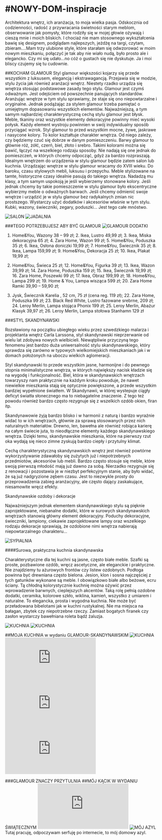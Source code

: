 #NOWY-DOM-inspiracje
===================


Architektura wnętrz, ich aranżacja, to moja wielka pasja. Odskocznia od codzienności, radość z przywracania świetności starym meblom, obserwowanie jak pomysły, które rodziły się w mojej głowie ożywają i cieszą mnie i moich bliskich.  I chociaż nie mam stosownego wykształcenia bawię się designem, podglądam najlepszych, jeżdżę na targi, czytam, zbieram….Mam trzy  ulubione style, które starałam się odwzorować w moim nowym mieszkaniu, połączyć je tak aby nie wiało nudą, było prosto ale i elegancko. Czy mi się udało…no cóż o gustach się nie dyskutuje. Ja i moi bliscy czujemy się  tu cudownie.

##KOCHAM GLAMOUR
Styl glamour większości kojarzy się przede wszystkim z luksusem, elegancją i ekstrawagancją. Przejawia się w modzie, stylu życia jak również aranżacji wnętrz.
Niestety rzadko urządza się wnętrza stosując podstawowe zasady tego stylu. Glamour jest czymś odważnym. Jest odejściem od powszechnie panujących standardów. Aranżując wnętrze w tym stylu sprawiamy, że staje się ono niepowtarzalne i oryginalne. Jednak podążając za stylem glamour trzeba pamiętać o umiejętnym dopasowaniu wszystkich elementów.
Najważniejszą, a tym samym najbardziej charakterystyczną cechą stylu glamour jest błysk. Meble, tkaniny oraz wszystkie elementy dekoracyjne powinny mieć wysoki połysk. Każdy element wystroju powinnien w swój indywidualny sposób przyciągać wzrok.
Styl glamour to przed wszystkim mocne, żywe, jaskrawe  i nasycone kolory. To kolor kształtuje charakter wnętrza. Od niego zależy, czy będziemy czuć się dobrze w danym pomieszczeniu. Barwy glamour to głównie róż, żółć, czerń, biel, złoto i srebro. Takimi kolorami można się bawić, łączyć na wszelkiego rodzaju sposoby.  Nie nadają się one jednak do pomieszczeń, w których chcemy odpocząć, gdyż za bardzo rozpraszają. Idealnym wnętrzem do urządzenia w stylu glamour będzie zatem salon lub kuchnia.
Urządzając wnętrze w stylu glamour wracamy do XVIII wieku. Do baroku, czasu stylowych mebli, luksusu i przepychu. Meble stylizowane na tamte, historyczne czasy idealnie pasują do takiego wnętrza. Nadadzą mu klasy, a tym samym uspokoją je jeśli wybierzemy stonowane kolory. Jeśli jednak chcemy by takie pomieszczenie w stylu glamour było ekscentryczne wybierzmy meble o odważnych barwach.
Jeśli chcemy odmienić swoje wnętrze i urządzić je w stylu glamour bez radykalnych zmian nic prostszego. Wystarczy użyć dodatków i akcesoriów właśnie w tym stylu. Kubki, wazony, świeczniki, zegary, poduszki... Jest tego całe mnóstwo.

![SALON](http://czasnawnetrze.pl/i/aD02MDAmdz05MDA=/f690b18f/18036-loft_styl_glamour_wnetrze.jpg)
![JADALNIA](http://www.strefakobiety.pl/media/userfiles/131351/image/004_%20Dekoracje%20glamour/3%20485.jpg)

###TEGO POTRZEBUJESZ ABY BYĆ GLAMOUR
![GLAMOUR DODATKI](http://www.strefakobiety.pl/media/userfiles/131351/image/004_%20Dekoracje%20glamour/StrefaKobiety.pl%20485(1).jpg)
1. Home&You, Wazony 38 – 99 zł; 2. Ikea, Lustro 49,99 zł; 3. Ikea, Miska dekoracyjna 65 zł; 4. Zara Home, Wazon 99 zł; 5. Home&You, Poduszka 35 zł; 6. Ikea, Osłona doniczki 19,99 zł; 7. Home&You, Świecznik 35 zł; 8. Ikea, Lampa 159,99 zł; 9. Home&You, Dekoracja 25 zł; 10. Ikea, Plakat  19,99 zł; 

11. Home&You, Świeca 25 zł; 12. Home&You, Figurka 39 zł; 13. Ikea, Wazon 39,99 zł; 14. Zara Home, Poduszka 159 zł; 15. Ikea, Świecznik 19,99 zł; 16. Zara Home, Poszewki 99 zł; 17. Ikea, Obraz  199,99 zł; 18. Home&You, Lampa 299 zł; 19. Home & You, Lampa wisząca 599 zł; 20. Zara Home Ramki 39,90 – 59,90 zł; 

21. Jysk, Świecznik Karelia , 52 cm, 75 zł (cena reg. 119 zł); 22. Zara Home, Poduszka 99 zł; 23. Black Red White, Lustro fazowane srebrne, 209 zł; 24. Leroy Merlin, Lampa stojąca Phonix 199 zł; 25. Leroy Merlin, Abażur Klasyk 39,97 zł; 26. Leroy Merlin, Lampa stołowa Stanhamn 129 zł

###STYL SKANDYNAWSKI

Rozsławiony na początku ubiegłego wieku przez szwedzkiego malarza i projektanta wnętrz Carla Larssona, styl skandynawski nieprzerwanie od wielu lat zdobywa nowych wielbicieli. Niewątpliwie przyczyną tego fenomenu jest bardzo duża uniwersalność stylu skandynawskiego, który sprawdza się zarówno w typowych wielkomiejskich mieszkaniach jak i w domach położonych na uboczu wielkich aglomeracji.

Styl skandynawski to przede wszystkim jasne, harmonijne i do pewnego stopnia minimalistyczne wnętrza, w których największy nacisk kładzie się na wygodę i funkcjonalność. Biel, która w skandynawskich wnętrzach towarzyszy nam praktycznie na każdym kroku powoduje, że nawet niewielkie mieszkania stają się optycznie powiększone, a przede wszystkim bardziej wypełnione światłem. W Skandynawii, w której wystepuje ciągły deficyt światła słonecznego ma to niebagatelne znaczenie. Z tego też powodu również bardzo często rezygnuje się z wszelkich ozdób okien, firan itp.

Skandynawowie żyją bardzo blisko i w harmonii z naturą i bardzo wyraźnie widać to w ich wnętrzach, głównie za sprawą stosowanych przez nich naturalnych materiałów. Drewno, len, bawełna ale również robiąca karierę na całym świecie juta, to nieodłączne elementy każdego skandynawskiego wnętrza. Dzięki temu, skandynawskie mieszkania, które na pierwszy rzut oka wydają się nieco zimne zyskują bardzo ciepły i przytulny klimat.

Cechą charakterystyczną skandynawskich wnętrz jest również powtórne wykorzystywanie zdawałoby się zużytych już i niepotrzebnych przedmiotów, akcesoriów lub mebli. Bardzo często stosuje się meble, które swoją pierwszą młodość mają już dawno za sobą. Nierzadko rezygnuje się z renowacji i pozostawia je w niezbyt perfekcyjnym stanie, aby było widać, że są już nadgryzione zębem czasu. Jest to niezwykle prosty do przeprowadzenia zabieg aranżacyjny, ale często dający zaskakujące, niesamowite wręcz efekty.

Skandynawskie ozdoby i dekoracje

Najważniejszym jednak elementem skandynawskiego stylu są pięknie zaprojektowane, niebanalne dodatki, które w surowych skandynawskich wnętrzach stanowią główny element dekoracyjny. Poduchy dekoracyjne, świeczniki, lampiony, ciekawie zaprojektowane lampy oraz wszelkiego rodzaju dekoracje sprawiają, że ozdobione nimi wnętrza nabierają niepowtarzalnego charakteru…

![SYPIALNIA](http://property.webd.pl/wp-content/uploads/2012/07/208518_kastellg_24_high_0005.jpg)

####Surowa, praktyczna kuchnia skandynawska

Charakterystyczne dla tej kuchni są jasne, często białe meble. Szafki są proste, pozbawione ozdób, wręcz ascetyczne, ale eleganckie i praktyczne. Nie znajdziemy tu ażurowych frontów czy listew ozdobnych. Podłoga powinna być drewniana często bielona. Jesion, klon i sosna najczęściej z tych gatunków wykonane są meble. I obowiązkowo białe albo beżowe, ecru ściany. Tą chłodną kolorystycznie kuchnię można ożywić przez wprowadzenie barwnych, cieplejszych akcentów. Taką rolę pełnią ozdobne dodatki, ceramika, kolorowe szkło, wiklina, kamień, wszystko z umiarem i naturalne. To elegancka, prosta i wygodna kuchnia. Nie może być przeładowana bibelotami jak w kuchni rustykalnej. Nie ma miejsca na bałagan, zbytek czy niepotrzebne rzeczy. Zamiast bogatych firanek czy zasłon wystarczy bawełniana roleta bądź żaluzja. 

![KUCHNIA](http://www.kuchenny.com.pl/obrazki/30a3103e27402f5602871bf0bb31091c.jpg)
![KUCHNIA](http://cdn1.urzadzamy.smcloud.net/t/photos/t/32418/biala_kuchnia_1318872.jpg)

##MOJA KUCHNIA w wydaniu GLAMOUR-SKANDYNAWSKIM
![KUCHNIA](http://waszewnetrza.leroymerlin.pl/original/22777_978675.JPG)
![KUCHNIA](http://waszewnetrza.leroymerlin.pl/file,27,file=29524.html)
![KUCHNIA](http://waszewnetrza.leroymerlin.pl/file,27,file=27397.html)
![KUCHNIA](http://waszewnetrza.leroymerlin.pl/file,29,file=27918.html)

###GLAMOUR ZNACZY PRZYTULNIA
##MÓJ KĄCIK W WYDANIU ŚWIĄTECZNYM
![MÓJ AZYL](http://waszewnetrza.leroymerlin.pl/file,29,file=25015.html)
![MÓJ AZYL](http://waszewnetrza.leroymerlin.pl/original/23404_gdynia1.JPG)
Tutaj pracuję, odpoczywam serfuję po internecie, to mój domowy azyl.
